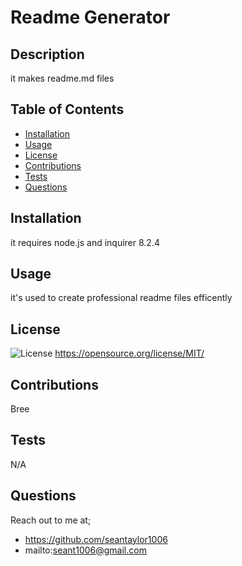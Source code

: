 # Readme Generator
    
  ## Description
  
  it makes readme.md files
  ## Table of Contents
  * [Installation](##installation)
  * [Usage](##usage)
  * [License](##license)
  * [Contributions](##contributions)
  * [Tests](##Tests)
  * [Questions](##Questions)
  
  ## Installation
  it requires node.js and inquirer 8.2.4
  ## Usage
  it's used to create professional readme files efficently
  ## License
![License](https://img.shields.io/badge/License:-MIT-purple.svg)
https://opensource.org/license/MIT/
  ## Contributions
  Bree
  ## Tests
  N/A
  ## Questions
  Reach out to me at;
  * https://github.com/seantaylor1006
  * mailto:seant1006@gmail.com
  